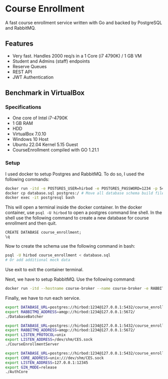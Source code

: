 # Course Enrollment

A fast course enrollment service written with Go and backed by PostgreSQL and RabbitMQ.

## Features

* Very fast. Handles 2000 req/s in a 1 Core (i7 4790K) / 1 GB VM
* Student and Admins (staff) endpoints
* Reserve Queues
* REST API
* JWT Authentication

## Benchmark in VirtualBox

### Specifications

* One core of Intel i7-4790K
* 1 GB RAM
* HDD
* VirtualBox 7.0.10
* Windows 10 Host
* Ubuntu 22.04 Kernel 5.15 Guest
* CourseEnrollment compiled with GO 1.21.1

### Setup

I used docker to setup Postgres and RabbitMQ. To do so, I used the following commands:

```bash
docker run -itd -e POSTGRES_USER=hirbod -e POSTGRES_PASSWORD=1234 -p 5432:5432 -v ~/data:/var/lib/postgresql/data --name postgresql postgres
docker cp database.sql postgres:/ # Move all database schema build files to data folder
docker exec -it postgresql bash
```

This will open a terminal inside the docker container. In the docker container, use `psql -U hirbod` to open a postgres
command line shell. In the shell use the following command to create a new database for course enrollment and then quit.

```postgresql
CREATE DATABASE course_enrollment;
\q
```

Now to create the schema use the following command in bash:

```bash
psql -U hirbod course_enrollment < database.sql
# Or add additional mock data
```

Use exit to exit the container terminal.

Next, we have to setup RabbitMQ. Use the following command:

```bash
docker run -itd --hostname course-broker --name course-broker -e RABBITMQ_DEFAULT_USER=hirbod -e RABBITMQ_DEFAULT_PASS=1234 -p 5672:5672 -v ~/rabbitmq:/var/lib/rabbitmq rabbitmq:3
```

Finally, we have to run each service.

```bash
export DATABASE_URL=postgres://hirbod:1234@127.0.0.1:5432/course_enrollment
export RABBITMQ_ADDRESS=amqp://hirbod:1234@127.0.0.1:5672/
./DatabaseBatcher
```

```bash
export DATABASE_URL=postgres://hirbod:1234@127.0.0.1:5432/course_enrollment
export RABBITMQ_ADDRESS=amqp://hirbod:1234@127.0.0.1:5672/
export LISTEN_PROTOCOL=unix
export LISTEN_ADDRESS=/dev/shm/CES.sock
./CourseEnrollmentServer
```

```bash
export DATABASE_URL=postgres://hirbod:1234@127.0.0.1:5432/course_enrollment
export CORE_ADDRESS=unix:///dev/shm/CES.sock
export LISTEN_ADDRESS=127.0.0.1:12345
export GIN_MODE=release
./AuthCore
```